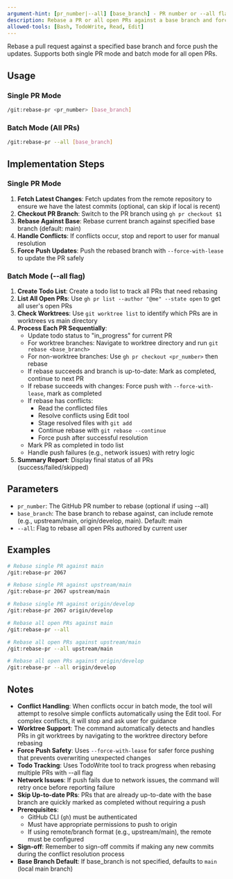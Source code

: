 ```yaml
---
argument-hint: [pr_number|--all] [base_branch] - PR number or --all flag, base branch (default: main)
description: Rebase a PR or all open PRs against a base branch and force push updates
allowed-tools: [Bash, TodoWrite, Read, Edit]
---
```


Rebase a pull request against a specified base branch and force push the updates. Supports both single PR mode and batch mode for all open PRs.

## Usage

### Single PR Mode
```bash
/git:rebase-pr <pr_number> [base_branch]
```

### Batch Mode (All PRs)
```bash
/git:rebase-pr --all [base_branch]
```

## Implementation Steps

### Single PR Mode

1. **Fetch Latest Changes**: Fetch updates from the remote repository to ensure we have the latest commits (optional, can skip if local is recent)
2. **Checkout PR Branch**: Switch to the PR branch using `gh pr checkout $1`
3. **Rebase Against Base**: Rebase current branch against specified base branch (default: main)
4. **Handle Conflicts**: If conflicts occur, stop and report to user for manual resolution
5. **Force Push Updates**: Push the rebased branch with `--force-with-lease` to update the PR safely

### Batch Mode (--all flag)

1. **Create Todo List**: Create a todo list to track all PRs that need rebasing
2. **List All Open PRs**: Use `gh pr list --author "@me" --state open` to get all user's open PRs
3. **Check Worktrees**: Use `git worktree list` to identify which PRs are in worktrees vs main directory
4. **Process Each PR Sequentially**:
   - Update todo status to "in_progress" for current PR
   - For worktree branches: Navigate to worktree directory and run `git rebase <base_branch>`
   - For non-worktree branches: Use `gh pr checkout <pr_number>` then rebase
   - If rebase succeeds and branch is up-to-date: Mark as completed, continue to next PR
   - If rebase succeeds with changes: Force push with `--force-with-lease`, mark as completed
   - If rebase has conflicts:
     - Read the conflicted files
     - Resolve conflicts using Edit tool
     - Stage resolved files with `git add`
     - Continue rebase with `git rebase --continue`
     - Force push after successful resolution
   - Mark PR as completed in todo list
   - Handle push failures (e.g., network issues) with retry logic
5. **Summary Report**: Display final status of all PRs (success/failed/skipped)

## Parameters

- `pr_number`: The GitHub PR number to rebase (optional if using --all)
- `base_branch`: The base branch to rebase against, can include remote (e.g., upstream/main, origin/develop, main). Default: main
- `--all`: Flag to rebase all open PRs authored by current user

## Examples

```bash
# Rebase single PR against main
/git:rebase-pr 2067

# Rebase single PR against upstream/main
/git:rebase-pr 2067 upstream/main

# Rebase single PR against origin/develop
/git:rebase-pr 2067 origin/develop

# Rebase all open PRs against main
/git:rebase-pr --all

# Rebase all open PRs against upstream/main
/git:rebase-pr --all upstream/main

# Rebase all open PRs against origin/develop
/git:rebase-pr --all origin/develop
```

## Notes

- **Conflict Handling**: When conflicts occur in batch mode, the tool will attempt to resolve simple conflicts automatically using the Edit tool. For complex conflicts, it will stop and ask user for guidance
- **Worktree Support**: The command automatically detects and handles PRs in git worktrees by navigating to the worktree directory before rebasing
- **Force Push Safety**: Uses `--force-with-lease` for safer force pushing that prevents overwriting unexpected changes
- **Todo Tracking**: Uses TodoWrite tool to track progress when rebasing multiple PRs with --all flag
- **Network Issues**: If push fails due to network issues, the command will retry once before reporting failure
- **Skip Up-to-date PRs**: PRs that are already up-to-date with the base branch are quickly marked as completed without requiring a push
- **Prerequisites**:
  - GitHub CLI (`gh`) must be authenticated
  - Must have appropriate permissions to push to origin
  - If using remote/branch format (e.g., upstream/main), the remote must be configured
- **Sign-off**: Remember to sign-off commits if making any new commits during the conflict resolution process
- **Base Branch Default**: If base_branch is not specified, defaults to `main` (local main branch)